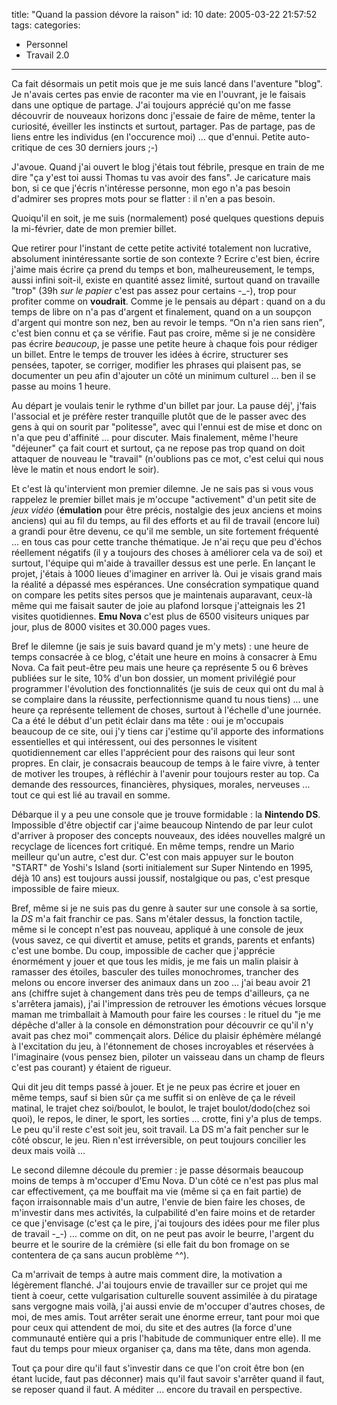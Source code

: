 title: "Quand la passion dévore la raison"
id: 10
date: 2005-03-22 21:57:52
tags: 
categories: 
- Personnel
- Travail 2.0
---

Ca fait désormais un petit mois que je me suis lancé dans l'aventure "blog". Je n'avais certes pas envie de raconter ma vie en l'ouvrant, je le faisais dans une optique de partage. J'ai toujours apprécié qu'on me fasse découvrir de nouveaux horizons donc j'essaie de faire de même, tenter la curiosité, éveiller les instincts et surtout, partager. Pas de partage, pas de liens entre les individus (en l'occurence moi) ... que d'ennui. Petite auto-critique de ces 30 derniers jours ;-)

<!--more-->

J'avoue. Quand j'ai ouvert le blog j'étais tout fébrile, presque en train de me dire "ça y'est toi aussi Thomas tu vas avoir des fans". Je caricature mais bon, si ce que j'écris n'intéresse personne, mon ego n'a pas besoin d'admirer ses propres mots pour se flatter : il n'en a pas besoin.

Quoiqu'il en soit, je me suis (normalement) posé quelques questions depuis la mi-février, date de mon premier billet.

Que retirer pour l'instant de cette petite activité totalement non lucrative, absolument inintéressante sortie de son contexte ? Ecrire c'est bien, écrire j'aime mais écrire ça prend du temps et bon, malheureusement, le temps, aussi infini soit-il, existe en quantité assez limité, surtout quand on travaille "trop" (39h _sur le papier_ c'est pas assez pour certains -_-), trop pour profiter comme on **voudrait**. Comme je le pensais au départ : quand on a du temps de libre on n'a pas d'argent et finalement, quand on a un soupçon d'argent qui montre son nez, ben au revoir le temps. <q>On n'a rien sans rien</q>, c'est bien connu et ça se vérifie. Faut pas croire, même si je ne considère pas écrire _beaucoup_, je passe une petite heure à chaque fois pour rédiger un billet. Entre le temps de trouver les idées à écrire, structurer ses pensées, tapoter, se corriger, modifier les phrases qui plaisent pas, se documenter un peu afin d'ajouter un côté un minimum culturel ... ben il se passe au moins 1 heure.

Au départ je voulais tenir le rythme d'un billet par jour. La pause déj', j'fais l'associal et je préfère rester tranquille plutôt que de le passer avec des gens à qui on sourit par "politesse", avec qui l'ennui est de mise et donc on n'a que peu d'affinité ... pour discuter. Mais finalement, même l'heure "déjeuner" ça fait court et surtout, ça ne repose pas trop quand on doit attaquer de nouveau le "travail" (n'oublions pas ce mot, c'est celui qui nous lève le matin et nous endort le soir).

Et c'est là qu'intervient mon premier dilemne. Je ne sais pas si vous vous rappelez le premier billet mais je m'occupe "activement" d'un petit site de _jeux vidéo_ (**émulation** pour être précis, nostalgie des jeux anciens et moins anciens) qui au fil du temps, au fil des efforts et au fil de travail (encore lui) a grandi pour être devenu, ce qu'il me semble, un site fortement fréquenté ... en tous cas pour cette tranche thématique. Je n'ai reçu que peu d'échos réellement négatifs (il y a toujours des choses à améliorer cela va de soi) et surtout, l'équipe qui m'aide à travailler dessus est une perle. En lançant le projet, j'étais à 1000 lieues d'imaginer en arriver là. Oui je visais grand mais la réalité a dépassé mes espérances. Une consécration sympatique quand on compare les petits sites persos que je maintenais auparavant, ceux-là même qui me faisait sauter de joie au plafond lorsque j'atteignais les 21 visites quotidiennes. **Emu Nova** c'est plus de 6500 visiteurs uniques par jour, plus de 8000 visites et 30.000 pages vues.

Bref le dilemne (je sais je suis bavard quand je m'y mets) : une heure de temps consacrée à ce blog, c'était une heure en moins à consacrer à Emu Nova. Ca fait peut-être peu mais une heure ça représente 5 ou 6 brèves publiées sur le site, 10% d'un bon dossier, un moment privilégié pour programmer l'évolution des fonctionnalités (je suis de ceux qui ont du mal à se complaire dans la réussite, perfectionnisme quand tu nous tiens) ... une heure ça représente tellement de choses, surtout à l'échelle d'une journée. Ca a été le début d'un petit éclair dans ma tête : oui je m'occupais beaucoup de ce site, oui j'y tiens car j'estime qu'il apporte des informations essentielles et qui intéressent, oui des personnes le visitent quotidiennement car elles l'apprécient pour des raisons qui leur sont propres. En clair, je consacrais beaucoup de temps à le faire vivre, à tenter de motiver les troupes, à réfléchir à l'avenir pour toujours rester au top. Ca demande des ressources, financières, physiques, morales, nerveuses ... tout ce qui est lié au travail en somme.

Débarque il y a peu une console que je trouve formidable : la **Nintendo DS**. Impossible d'être objectif car j'aime beaucoup  Nintendo de par leur culot d'arriver à proposer des concepts nouveaux, des idées nouvelles malgré un recyclage de licences fort critiqué. En même temps, rendre un Mario meilleur qu'un autre, c'est dur. C'est con mais appuyer sur le bouton "START" de Yoshi's Island (sorti initialement sur Super Nintendo en 1995, déjà 10 ans) est toujours aussi joussif, nostalgique ou pas, c'est presque impossible de faire mieux.

Bref, même si je ne suis pas du genre à sauter sur une console à sa sortie, la _DS_ m'a fait franchir ce pas. Sans m'étaler dessus, la fonction tactile, même si le concept n'est pas nouveau, appliqué à une console de jeux (vous savez, ce qui divertit et amuse, petits et grands, parents et enfants) c'est une bombe. Du coup, impossible de cacher que j'apprécie énormément y jouer et que tous les midis, je me fais un malin plaisir à ramasser des étoiles, basculer des tuiles monochromes, trancher des melons ou encore inverser des animaux dans un zoo ... j'ai beau avoir 21 ans (chiffre sujet à changement dans très peu de temps d'ailleurs, ça ne s'arrêtera jamais), j'ai l'impression de retrouver les émotions vécues lorsque maman me trimballait à Mamouth pour faire les courses : le rituel du "je me dépêche d'aller à la console en démonstration pour découvrir ce qu'il n'y avait pas chez moi" commençait alors. Délice du plaisir éphémère mélangé à l'excitation du jeu, à l'étonnement de choses incroyables et réservées à l'imaginaire (vous pensez bien, piloter un vaisseau dans un champ de fleurs c'est pas courant) y étaient de rigueur.

Qui dit jeu dit temps passé à jouer. Et je ne peux pas écrire et jouer en même temps, sauf si bien sûr ça me suffit si on enlève de ça le réveil matinal, le trajet chez soi/boulot, le boulot, le trajet boulot/dodo(chez soi quoi), le repos, le diner, le sport, les sorties ... crotte, fini y'a plus de temps. Le peu qu'il reste c'est soit jeu, soit travail. La DS m'a fait pencher sur le côté obscur, le jeu. Rien n'est irréversible, on peut toujours concilier les deux mais voilà ...

Le second dilemne découle du premier : je passe désormais beaucoup moins de temps à m'occuper d'Emu Nova. D'un côté ce n'est pas plus mal car effectivement, ça me bouffait ma vie (même si ça en fait partie) de façon irraisonnable mais d'un autre, l'envie de bien faire les choses, de m'investir dans mes activités, la culpabilité d'en faire moins et de retarder ce que j'envisage (c'est ça le pire, j'ai toujours des idées pour me filer plus de travail -_-) ... comme on dit, on ne peut pas avoir le beurre, l'argent du beurre et le sourire de la crémière (si elle fait du bon fromage on se contentera de ça sans aucun problème ^^).

Ca m'arrivait de temps à autre mais comment dire, la motivation a légèrement flanché. J'ai toujours envie de travailler sur ce projet qui me tient à coeur, cette vulgarisation culturelle souvent assimilée à du piratage sans vergogne mais voilà, j'ai aussi envie de m'occuper d'autres choses, de moi, de mes amis. Tout arrêter serait une énorme erreur, tant pour moi que pour ceux qui attendent de moi, du site et des autres (la force d'une communauté entière qui a pris l'habitude de communiquer entre elle). Il me faut du temps pour mieux organiser ça, dans ma tête, dans mon agenda.

Tout ça pour dire qu'il faut s'investir dans ce que l'on croit être bon (en étant lucide, faut pas déconner) mais qu'il faut savoir s'arrêter quand il faut, se reposer quand il faut. A méditer ... encore du travail en perspective.